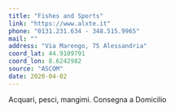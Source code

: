 ```yaml
---
title: "Fishes and Sports"
link: "https://www.alxte.it"
phone: "0131.231.634 - 348.515.9965"
mail: ""
address: "Via Marengo, 75 Alessandria"
coord_lat: 44.9109791
coord_lon: 8.6242982
source: "ASCOM"
date: 2020-04-02
---
```


Acquari, pesci, mangimi. Consegna a Domicilio
